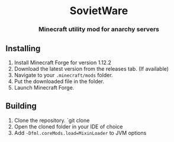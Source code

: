 <h1 align="center">SovietWare</h1>  
<h3 align="center">Minecraft utility mod for anarchy servers</h3>  
  
  
## Installing

 1. Install Minecraft Forge for version 1.12.2
 2. Download the latest version from the releases tab. (If available)
 3. Navigate to your `.minecraft/mods` folder.
 4. Put the downloaded file in the folder.
 5. Launch Minecraft Forge.

## Building

 1. Clone the repository. `git clone
 2. Open the cloned folder in your IDE of choice
 3. Add `-Dfml.coreMods.load=MixinLoader` to JVM options
